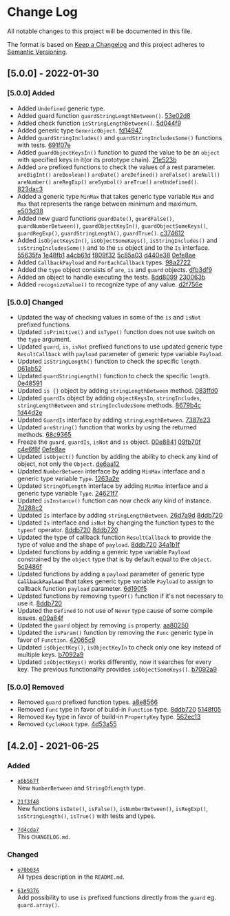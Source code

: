 # Change Log

All notable changes to this project will be documented in this file.

The format is based on [Keep a Changelog](http://keepachangelog.com/)
and this project adheres to [Semantic Versioning](http://semver.org/).

## [5.0.0] - 2022-01-30

### [5.0.0] Added

- Added `Undefined` generic type.
- Added guard function `guardStringLengthBetween()`. [53e02d8]
- Added check function `isStringLengthBetween()`. [5d044f9]
- Added generic type `GenericObject`. [fd14947]
- Added `guardStringIncludes()` and `guardStringIncludesSome()` functions with tests. [691f07e]
- Added `guardObjectKeysIn()` function to guard the value to be an `object` with specified keys in it(or its prototype chain). [21e523b]
- Added `are` prefixed functions to check the values of a rest parameter. `areBigInt()` `areBoolean()` `areDate()` `areDefined()` `areFalse()` `areNull()` `areNumber()` `areRegExp()` `areSymbol()` `areTrue()` `areUndefined()`. [823dac3]
- Added a generic type `MinMax` that takes generic type variable `Min` and `Max` that represents the range between minimum and maximum. [e503d38]
- Added new guard functions `guardDate()`, `guardFalse()`, `guardNumberBetween()`, `guardObjectKeyIn()`, `guardObjectSomeKeys()`, `guardRegExp()`, `guardStringLength()`, `guardTrue()`. [c374612]
- Added `isObjectKeysIn()`, `isObjectSomeKeys()`, `isStringIncludes()` and `isStringIncludesSome()` and to the `is` object and to the `Is` interface.  [55635fa] [1e48fb1] [a4cb61d] [f809f32] [5c85a03] [d440e38] [0efe8ae]
- Added `CallbackPayload` and `ForEachCallback` types. [98a2722]
- Added the `type` object consists of `are`, `is` and `guard` objects. [dfb3df9]
- Added an object to handle executing the tests. [8dd8099] [230063b]
- Added `recognizeValue()` to recognize type of any value. [d2f756e]

[53e02d8]: https://github.com/angular-package/type/commit/53e02d8fdf33ef9c2a66615be19c22eb3a606b12
[5d044f9]: https://github.com/angular-package/type/commit/5d044f9a8a5dce0c3e79f6858b0e29a81cf3f3d5
[fd14947]: https://github.com/angular-package/type/commit/fd1494735a7ddf6653919448b67984cbb341bbdc
[691f07e]: https://github.com/angular-package/type/commit/691f07e2cf31eb3a52923715ef091f86a181a15f
[21e523b]: https://github.com/angular-package/type/commit/21e523b3a46e3e8243276e5008de72ea9b3c3756
[0efe8ae]: https://github.com/angular-package/type/commit/0efe8aed83d03313921176206636bc8b0730d188
[d440e38]: https://github.com/angular-package/type/commit/d440e388f6f853c01ef9aab620c206f2233bd3cf
[5c85a03]: https://github.com/angular-package/type/commit/5c85a03a7fd34dd64a650597f48cea9968940f68
[f809f32]: https://github.com/angular-package/type/commit/f809f32cddd2c53568d60f0af6e57b941d50fa87
[a4cb61d]: https://github.com/angular-package/type/commit/a4cb61d5b8bfd7f1ac548842d355a045266f6e7b
[1e48fb1]: https://github.com/angular-package/type/commit/1e48fb1448b908f09cc2628063eff457d920a903
[823dac3]: https://github.com/angular-package/type/commit/823dac3b62288c1016e8244fc741939bdc140d89
[e503d38]: https://github.com/angular-package/type/commit/e503d3885d560274e1f30e763e04c526a8548317
[c374612]: https://github.com/angular-package/type/commit/c374612e96d14c6d23449e03535283e5e1614765
[55635fa]: https://github.com/angular-package/type/commit/55635fad55a8f0e14486246215cf7f22b9f1ab26
[98a2722]: https://github.com/angular-package/type/commit/98a2722ea64ccb476942b606239dd001457d7e03
[230063b]: https://github.com/angular-package/type/commit/230063ba135022fdcbbb65fc3569f248f836adbf
[8dd8099]: https://github.com/angular-package/type/commit/8dd80991ba9e5950970880d8aa449c1c7a143699
[dfb3df9]: https://github.com/angular-package/type/commit/dfb3df9f82116cd2737031b255f0aad62e4c1fa8
[d2f756e]: https://github.com/angular-package/type/commit/d2f756e1498b531836aaac08a9c01b512cdaba2c

### [5.0.0] Changed

- Updated the way of checking values in some of the `is` and `isNot` prefixed functions.
- Updated `isPrimitive()` and `isType()` function does not use switch on the `type` argument.
- Updated `guard`, `is`, `isNot` prefixed functions to use updated generic type `ResultCallback` with `payload` parameter of generic type variable `Payload`.
- Updated `isStringLength()` function to check the specific `length`. [061ab52]
- Updated `guardStringLength()` function to check the specific `length`. [0e48591]
- Updated `is {}` object by adding `stringLengthBetween` method. [083ffd0]
- Updated `guardIs` object by adding `objectKeysIn`, `stringIncludes`, `stringLengthBetween` and `stringIncludesSome` methods. [8679b4c] [1d44d2e]
- Updated `GuardIs` interface by adding `stringLengthBetween`. [7387e23]
- Updated `areString()` function that works by using the returned methods. [68c9365]
- Freeze the `guard`, `guardIs`, `isNot` and `is` object. [00e8841] [09fb70f] [c4e6f8f] [0efe8ae]
- Updated `isObject()` function by adding the ability to check any kind of object, not only the `Object`. [de6aa12]
- Updated `NumberBetween` interface by adding `MinMax` interface and a generic type variable `Type`. [1263a2e]
- Updated `StringOfLength` interface by adding `MinMax` interface and a generic type variable `Type`. [24621f7]
- Updated `isInstance()` function can now check any kind of instance. [7d288c2]
- Updated `Is` interface by adding `stringLengthBetween`. [26d7a9d] [8ddb720]
- Updated `Is` interface and `isNot` by changing the function types to the `typeof` operator. [8ddb720] [8ddb720]
- Updated the type of callback function `ResultCallback` to provide the type of value and the shape of `payload`. [8ddb720] [34a1b1f]
- Updated functions by adding a generic type variable `Payload` constrained by the `object` type that is by default equal to the `object`. [5c9486f]
- Updated functions by adding a `payload` parameter of generic type ~~`CallbackPayload`~~ that takes generic type variable `Payload` to assign to callback function `payload` parameter. [6d190f5]
- Updated functions by removing `typeOf()` function if it's not necessary to use it. [8ddb720]
- Updated the `Defined` to not use of `Never` type cause of some compile issues. [e09a84f]
- Updated the `guard` object by removing `is` property. [aa80250]
- Updated the `isParam()` function by removing the `Func` generic type in favor of `Function`. [42065c9]
- Updated `isObjectKey()`, `isObjectKeyIn` to check only one key instead of multiple keys. [b7092a9]
- Updated `isObjectKeys()` works differently, now it searches for every key. The previous functionality provides `isObjectSomeKeys()`. [b7092a9]

[0e48591]: https://github.com/angular-package/type/commit/0e485914cc410509efed0bcfa40d29c456fc9b32
[061ab52]: https://github.com/angular-package/type/commit/061ab521e29b046549f169d5c7ebdd5f8f9f24b6
[26d7a9d]: https://github.com/angular-package/type/commit/26d7a9d2dc5fd84e5715ccea679bf2412f57c45a
[1d44d2e]: https://github.com/angular-package/type/commit/1d44d2eb3f69ca372486037bad06aa2feb59419f
[083ffd0]: https://github.com/angular-package/type/commit/083ffd06832a2381dac4755f0b206eb81d8cc25a
[8679b4c]: https://github.com/angular-package/type/commit/8679b4c5845880a3be41d6d72dd115a7f4d99be2
[7387e23]: https://github.com/angular-package/type/commit/7387e2342b7c02ccf64f8cb980cd8b801e333ca9
[68c9365]: https://github.com/angular-package/type/commit/68c93656d4b3cd1c5158bc6021059929e54860ab
[0efe8ae]: https://github.com/angular-package/type/commit/0efe8aed83d03313921176206636bc8b0730d188
[c4e6f8f]: https://github.com/angular-package/type/commit/c4e6f8f033364b24fd864b77ab62c7de70d7c265
[09fb70f]: https://github.com/angular-package/type/commit/09fb70f87634923dce1fd979da30a8041a7f9922
[00e8841]: https://github.com/angular-package/type/commit/00e8841cc63430ee6423232ee804196fee9cbfd5
[de6aa12]: https://github.com/angular-package/type/commit/de6aa127ec3f0821487448d784d390edc35fb289
[1263a2e]: https://github.com/angular-package/type/commit/1263a2e92f6722dd9d025f5c5eef0e1ba652fe66
[24621f7]: https://github.com/angular-package/type/commit/24621f7b421392226e939161989b28ae0898524f
[7d288c2]: https://github.com/angular-package/type/commit/7d288c2290055a164259f6e5ea336bec8938bf66
[34a1b1f]: https://github.com/angular-package/type/commit/34a1b1fc0fac8b9044d3c4da96d9dc642f388507
[5c9486f]: https://github.com/angular-package/type/commit/5c9486f859a4e61476c220f228bf1cb34511e319
[6d190f5]: https://github.com/angular-package/type/commit/6d190f5ef1d425b272ca65954e5a9780f561d3c6
[e09a84f]: https://github.com/angular-package/type/commit/e09a84fc1ea2109c4c480743e3b749325a1d9c5f
[aa80250]: https://github.com/angular-package/type/commit/aa80250dec231e10dc11d14c7b86e88c2297e82b
[42065c9]: https://github.com/angular-package/type/commit/42065c9f7aa938e2d514ff9bfc9b197463a9bbda
[b7092a9]: https://github.com/angular-package/type/commit/b7092a9766c5706ba2c7ba5670a96553f1ad4bd0

### [5.0.0] Removed

- Removed `guard` prefixed function types. [a8e8566]
- Removed `Func` type in favor of build-in `Function` type. [8ddb720] [5148f05]
- Removed `Key` type in favor of build-in `PropertyKey` type. [562ec13]
- Removed `CycleHook` type. [4d53a55]

[a8e8566]: https://github.com/angular-package/type/commit/a8e856663f8c57c3c89271c1c1948ecdc96b01d1
[8ddb720]: https://github.com/angular-package/type/commit/8ddb720a071dc97ccfdda8757f911aac1a6ec9bd
[5148f05]: https://github.com/angular-package/type/commit/5148f059722ee8979d8cf1945f80d8e65290bb0d
[562ec13]: https://github.com/angular-package/type/commit/562ec1396f61bb8b1c7363097a5e8b9a2e4392bc
[4d53a55]: https://github.com/angular-package/type/commit/4d53a55a6b26d8a20678ae3dc39544e24cd3d9fa

## [4.2.0] - 2021-06-25
  
### Added

* [`a6b567f`](https://github.com/angular-package/type/commit/a6b567f32a00726d2b7ecf38ce7a57a42366aaf6)  
  New `NumberBetween` and `StringOfLength` type.

* [`21f3f48`](https://github.com/angular-package/type/commit/21f3f48029d79e1dfd4507d3a684ec1e81e44713)  
  New functions `isDate()`, `isFalse()`, `isNumberBetween()`, `isRegExp()`, `isStringLength()`, `isTrue()` with tests and types.

* [`7d4cda7`](https://github.com/angular-package/type/commit/7d4cda7d3c91fca89a35baed6c1db9cd35070f4e)  
  This `CHANGELOG.md`.

### Changed

* [`e70b034`](https://github.com/angular-package/type/commit/e70b034934b81b3af6ab1976153cbbad8c148f78)  
  All types description in the `README.md`.

* [`61e9376`](https://github.com/angular-package/type/commit/61e93766fab7d72cafa70da712f296c6ca6e9304)  
  Add possibility to use `is` prefixed functions directly from the `guard` eg. `guard.array()`.
